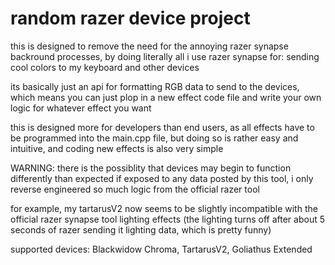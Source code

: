 # random razer device project

this is designed to remove the need for the annoying razer synapse backround processes, by doing literally all i use razer synapse for: sending cool colors to my keyboard and other devices

its basically just an api for formatting RGB data to send to the devices, which means you can just plop in a new effect code file and write your own logic for whatever effect you want

this is designed more for developers than end users, as all effects have to be programmed into the main.cpp file, but doing so is rather easy and intuitive, and coding new effects is also very simple

WARNING: there is the possiblity that devices may begin to function differently than expected if exposed to any data posted by this tool, i only reverse engineered so much logic from the official razer tool

for example, my tartarusV2 now seems to be slightly incompatible with the official razer synapse tool lighting effects (the lighting turns off after about 5 seconds of razer sending it lighting data, which is pretty funny)


supported devices: Blackwidow Chroma, TartarusV2, Goliathus Extended
